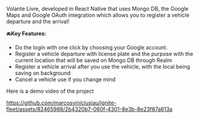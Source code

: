 Volante Livre, developed in React Native that uses Mongo DB, the Google Maps and Google OAuth integration which allows you to register a vehicle departure and the arrival!

 🚘**Key Features:**
 - Do the login with one click by choosing your Google account.
 - Register a vehicle departure with license plate and the purpose with the current location that will be saved on Mongo DB through Realm
 - Register a vehicle arrival after you use the vehicle, with the local being saving on background
 - Cancel a vehicle use if you change mind

Here is a demo video of the project

https://github.com/marcosviniciusjau/ignite-fleet/assets/82465988/2b4320b7-060f-4301-8e3b-8e23f87a613a


